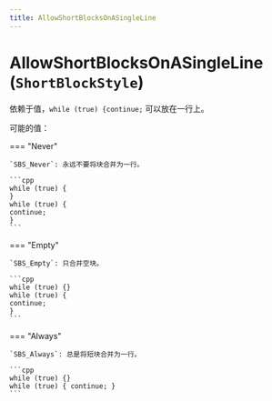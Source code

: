 ```yaml
---
title: AllowShortBlocksOnASingleLine
---
```


# AllowShortBlocksOnASingleLine (`ShortBlockStyle`)

依赖于值，`while (true) {continue;` 可以放在一行上。

可能的值：

=== "Never"

    `SBS_Never`: 永远不要将块合并为一行。

    ```cpp
    while (true) {
    }
    while (true) {
    continue;
    }
    ```

=== "Empty"

    `SBS_Empty`: 只合并空块。

    ```cpp
    while (true) {}
    while (true) {
    continue;
    }
    ```

=== "Always"

    `SBS_Always`: 总是将短块合并为一行。

    ```cpp
    while (true) {}
    while (true) { continue; }
    ```
